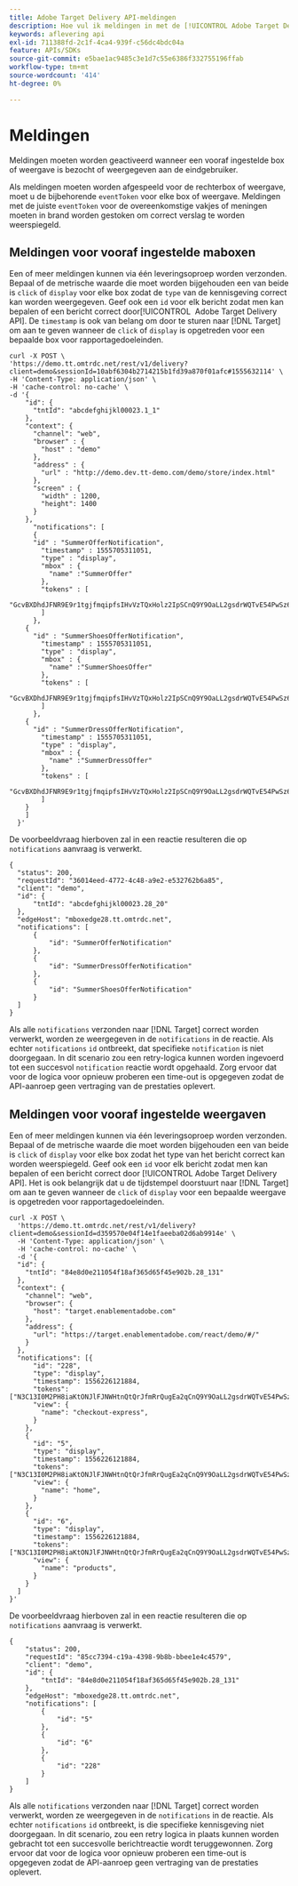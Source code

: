 ```yaml
---
title: Adobe Target Delivery API-meldingen
description: Hoe vul ik meldingen in met de [!UICONTROL Adobe Target Delivery API]?
keywords: aflevering api
exl-id: 711388fd-2c1f-4ca4-939f-c56dc4bdc04a
feature: APIs/SDKs
source-git-commit: e5bae1ac9485c3e1d7c55e6386f332755196ffab
workflow-type: tm+mt
source-wordcount: '414'
ht-degree: 0%

---
```


# Meldingen

Meldingen moeten worden geactiveerd wanneer een vooraf ingestelde box of weergave is bezocht of weergegeven aan de eindgebruiker.

Als meldingen moeten worden afgespeeld voor de rechterbox of weergave, moet u de bijbehorende `eventToken` voor elke box of weergave. Meldingen met de juiste `eventToken` voor de overeenkomstige vakjes of meningen moeten in brand worden gestoken om correct verslag te worden weerspiegeld.

## Meldingen voor vooraf ingestelde maboxen

Een of meer meldingen kunnen via één leveringsoproep worden verzonden. Bepaal of de metrische waarde die moet worden bijgehouden een van beide is `click` of `display` voor elke box zodat de `type` van de kennisgeving correct kan worden weergegeven. Geef ook een `id` voor elk bericht zodat men kan bepalen of een bericht correct door[!UICONTROL &#x200B; Adobe Target Delivery API]. De `timestamp` is ook van belang om door te sturen naar [!DNL Target] om aan te geven wanneer de `click` of `display` is opgetreden voor een bepaalde box voor rapportagedoeleinden.

```
curl -X POST \
'https://demo.tt.omtrdc.net/rest/v1/delivery?client=demo&sessionId=10abf6304b2714215b1fd39a870f01afc#1555632114' \
-H 'Content-Type: application/json' \
-H 'cache-control: no-cache' \
-d '{
    "id": {
      "tntId": "abcdefghijkl00023.1_1"
    },
    "context": {
      "channel": "web",
      "browser" : {
        "host" : "demo"
      },
      "address" : {
        "url" : "http://demo.dev.tt-demo.com/demo/store/index.html"
      },
      "screen" : {
        "width" : 1200,
        "height": 1400
      }
    },
      "notifications": [
      {
      "id" : "SummerOfferNotification",
        "timestamp" : 1555705311051,
        "type" : "display",
        "mbox" : {
          "name" :"SummerOffer"   
        },
        "tokens" : [
          "GcvBXDhdJFNR9E9r1tgjfmqipfsIHvVzTQxHolz2IpSCnQ9Y9OaLL2gsdrWQTvE54PwSz67rmXWmSnkXpSSS2Q"
        ]
      },
    {
      "id" : "SummerShoesOfferNotification",
        "timestamp" : 1555705311051,
        "type" : "display",
        "mbox" : {
          "name" :"SummerShoesOffer"   
        },
        "tokens" : [
          "GcvBXDhdJFNR9E9r1tgjfmqipfsIHvVzTQxHolz2IpSCnQ9Y9OaLL2gsdrWQTvE54PwSz67rmXWmSnkXpSSS2Q"
        ]
      },
    {
      "id" : "SummerDressOfferNotification",
        "timestamp" : 1555705311051,
        "type" : "display",
        "mbox" : {
          "name" :"SummerDressOffer"   
        },
        "tokens" : [
          "GcvBXDhdJFNR9E9r1tgjfmqipfsIHvVzTQxHolz2IpSCnQ9Y9OaLL2gsdrWQTvE54PwSz67rmXWmSnkXpSSS2Q"
        ]
    } 
    ]
  }'
```

De voorbeeldvraag hierboven zal in een reactie resulteren die op `notifications` aanvraag is verwerkt.

```
{
  "status": 200,
  "requestId": "36014eed-4772-4c48-a9e2-e532762b6a85",
  "client": "demo",
  "id": {
      "tntId": "abcdefghijkl00023.28_20"
  },
  "edgeHost": "mboxedge28.tt.omtrdc.net",
  "notifications": [
      {
          "id": "SummerOfferNotification"
      },
      {
          "id": "SummerDressOfferNotification"
      },
      {
          "id": "SummerShoesOfferNotification"
      }
  ]
}
```

Als alle `notifications` verzonden naar [!DNL Target] correct worden verwerkt, worden ze weergegeven in de `notifications` in de reactie. Als echter `notifications` `id` ontbreekt, dat specifieke `notification` is niet doorgegaan. In dit scenario zou een retry-logica kunnen worden ingevoerd tot een succesvol `notification` reactie wordt opgehaald. Zorg ervoor dat voor de logica voor opnieuw proberen een time-out is opgegeven zodat de API-aanroep geen vertraging van de prestaties oplevert.

## Meldingen voor vooraf ingestelde weergaven

Een of meer meldingen kunnen via één leveringsoproep worden verzonden. Bepaal of de metrische waarde die moet worden bijgehouden een van beide is `click` of `display` voor elke box zodat het type van het bericht correct kan worden weerspiegeld. Geef ook een `id` voor elk bericht zodat men kan bepalen of een bericht correct door [!UICONTROL Adobe Target Delivery API]. Het is ook belangrijk dat u de tijdstempel doorstuurt naar [!DNL Target] om aan te geven wanneer de `click` of `display` voor een bepaalde weergave is opgetreden voor rapportagedoeleinden.

```
curl -X POST \
  'https://demo.tt.omtrdc.net/rest/v1/delivery?client=demo&sessionId=d359570e04f14e1faeeba02d6ab9914e' \
  -H 'Content-Type: application/json' \
  -H 'cache-control: no-cache' \
  -d '{
  "id": {
    "tntId": "84e8d0e211054f18af365d65f45e902b.28_131"
  },
  "context": {
    "channel": "web",
    "browser": {
      "host": "target.enablementadobe.com"
    },
    "address": {
      "url": "https://target.enablementadobe.com/react/demo/#/"
    }
  },
  "notifications": [{
      "id": "228",
      "type": "display",
      "timestamp": 1556226121884,
      "tokens": ["N3C13I0M2PH8iaKtONJlFJNWHtnQtQrJfmRrQugEa2qCnQ9Y9OaLL2gsdrWQTvE54PwSz67rmXWmSnkXpSSS2Q=="],
      "view": {
        "name": "checkout-express",
      }
    },
    {
      "id": "5",
      "type": "display",
      "timestamp": 1556226121884,
      "tokens": ["N3C13I0M2PH8iaKtONJlFJNWHtnQtQrJfmRrQugEa2qCnQ9Y9OaLL2gsdrWQTvE54PwSz67rmXWmSnkXpSSS2Q=="],
      "view": {
        "name": "home",
      }
    },
    {
      "id": "6",
      "type": "display",
      "timestamp": 1556226121884,
      "tokens": ["N3C13I0M2PH8iaKtONJlFJNWHtnQtQrJfmRrQugEa2qCnQ9Y9OaLL2gsdrWQTvE54PwSz67rmXWmSnkXpSSS2Q=="],
      "view": {
        "name": "products",
      }
    }
  ]
}'
```

De voorbeeldvraag hierboven zal in een reactie resulteren die op `notifications` aanvraag is verwerkt.

```
{
    "status": 200,
    "requestId": "85cc7394-c19a-4398-9b8b-bbee1e4c4579",
    "client": "demo",
    "id": {
        "tntId": "84e8d0e211054f18af365d65f45e902b.28_131"
    },
    "edgeHost": "mboxedge28.tt.omtrdc.net",
    "notifications": [
        {
            "id": "5"
        },
        {
            "id": "6"
        },
        {
            "id": "228"
        }
    ]
}
```

Als alle `notifications` verzonden naar  [!DNL Target] correct worden verwerkt, worden ze weergegeven in de `notifications` in de reactie. Als echter `notifications` `id` ontbreekt, is die specifieke kennisgeving niet doorgegaan. In dit scenario, zou een retry logica in plaats kunnen worden gebracht tot een succesvolle berichtreactie wordt teruggewonnen. Zorg ervoor dat voor de logica voor opnieuw proberen een time-out is opgegeven zodat de API-aanroep geen vertraging van de prestaties oplevert.
